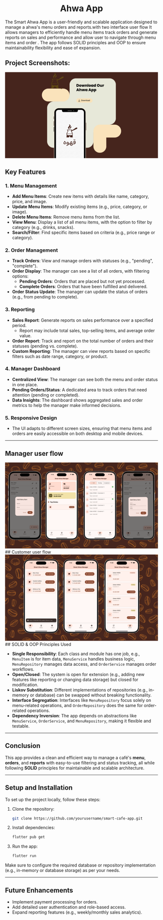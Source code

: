 <h1 align="center" id="title">Ahwa App</h1>

<p id="description">The Smart Ahwa App is a user-friendly and scalable application designed to manage a ahwa's menu orders and reports.with two interface user flow It allows managers to efficiently handle menu items track orders and generate reports on sales and performance and allow user to navigate through menu items and order . The app follows SOLID principles and OOP to ensure maintainability flexibility and ease of expansion.</p>

<h2>Project Screenshots:</h2>

<img src="https://github.com/mernaatef28/Ahwa_Manager/blob/main/assets/Green%20and%20Pale%20Yellow%20Simple%20Food%20Apps%20Instagram%20Post/1.png?raw=true" alt="project-screenshot"  >

## Key Features

### 1. Menu Management
- **Add Menu Items**: Create new items with details like name, category, price, and image.
- **Update Menu Items**: Modify existing items (e.g., price, category, or image).
- **Delete Menu Items**: Remove menu items from the list.
- **View Menu**: Display a list of all menu items, with the option to filter by category (e.g., drinks, snacks).
- **Search/Filter**: Find specific items based on criteria (e.g., price range or category).

### 2. Order Management
- **Track Orders**: View and manage orders with statuses (e.g., "pending", "complete").
- **Order Display**: The manager can see a list of all orders, with filtering options:
  - **Pending Orders**: Orders that are placed but not yet processed.
  - **Complete Orders**: Orders that have been fulfilled and delivered.
- **Order Status Update**: The manager can update the status of orders (e.g., from pending to complete).

### 3. Reporting
- **Sales Report**: Generate reports on sales performance over a specified period.
  - Report may include total sales, top-selling items, and average order value.
- **Order Report**: Track and report on the total number of orders and their statuses (pending vs. complete).
- **Custom Reporting**: The manager can view reports based on specific filters such as date range, category, or product.

### 4. Manager Dashboard
- **Centralized View**: The manager can see both the menu and order status in one place.
- **Pending Orders/Status**: A dedicated area to track orders that need attention (pending or completed).
- **Data Insights**: The dashboard shows aggregated sales and order metrics to help the manager make informed decisions.

### 5. Responsive Design
- The UI adapts to different screen sizes, ensuring that menu items and orders are easily accessible on both desktop and mobile devices.

---
## Manager user flow 
<img src="https://github.com/mernaatef28/Ahwa_Manager/blob/main/assets/Green%20and%20Pale%20Yellow%20Simple%20Food%20Apps%20Instagram%20Post/2.png?raw=true" alt="project-screenshot"  >
## Customer user flow 
<img src="https://github.com/mernaatef28/Ahwa_Manager/blob/main/assets/Green%20and%20Pale%20Yellow%20Simple%20Food%20Apps%20Instagram%20Post/4.png?raw=true" alt="project-screenshot"  >
## SOLID & OOP Principles Used

- **Single Responsibility**: Each class and module has one job, e.g., `MenuItem` is for item data, `MenuService` handles business logic, `MenuRepository` manages data access, and `OrderService` manages order workflows.
- **Open/Closed**: The system is open for extension (e.g., adding new features like reporting or changing data storage) but closed for modification.
- **Liskov Substitution**: Different implementations of repositories (e.g., in-memory or database) can be swapped without breaking functionality.
- **Interface Segregation**: Interfaces like `MenuRepository` focus solely on menu-related operations, and `OrderRepository` does the same for order-related operations.
- **Dependency Inversion**: The app depends on abstractions like `MenuService`, `OrderService`, and `MenuRepository`, making it flexible and testable.

---

## Conclusion
This app provides a clean and efficient way to manage a café's **menu**, **orders**, and **reports** with easy-to-use filtering and status tracking, all while following **SOLID** principles for maintainable and scalable architecture.

---

## Setup and Installation

To set up the project locally, follow these steps:

1. Clone the repository:
    ```bash
    git clone https://github.com/yourusername/smart-cafe-app.git
    ```

2. Install dependencies:
    ```bash
    flutter pub get
    ```

3. Run the app:
    ```bash
    flutter run
    ```

Make sure to configure the required database or repository implementation (e.g., in-memory or database storage) as per your needs.

---

## Future Enhancements
- Implement payment processing for orders.
- Add detailed user authentication and role-based access.
- Expand reporting features (e.g., weekly/monthly sales analytics).
